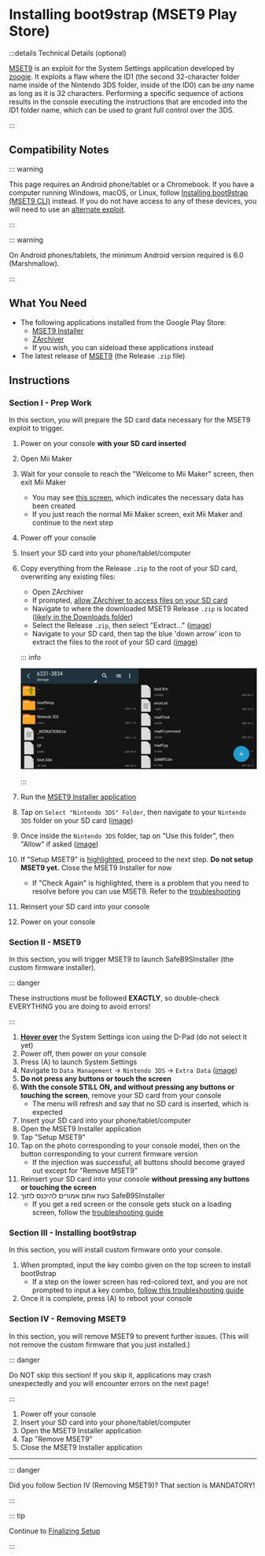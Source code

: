 # Installing boot9strap (MSET9 Play Store)

:::details Technical Details (optional)

[MSET9](https://github.com/zoogie/MSET9) is an exploit for the System Settings application developed by [zoogie](https://github.com/zoogie). It exploits a flaw where the ID1 (the second 32-character folder name inside of the Nintendo 3DS folder, inside of the ID0) can be _any_ name as long as it is 32 characters. Performing a specific sequence of actions results in the console executing the instructions that are encoded into the ID1 folder name, which can be used to grant full control over the 3DS.

:::

## Compatibility Notes

::: warning

This page requires an Android phone/tablet or a Chromebook. If you have a computer running Windows, macOS, or Linux, follow [Installing boot9strap (MSET9 CLI)](installing-boot9strap-\(mset9-cli\)) instead. If you do not have access to any of these devices, you will need to use an [alternate exploit](https://wiki.hacks.guide/wiki/3DS:Alternate_Exploits).

:::

::: warning

On Android phones/tablets, the minimum Android version required is 6.0 (Marshmallow).

:::

## What You Need

- The following applications installed from the Google Play Store:
  - [MSET9 Installer](https://play.google.com/store/apps/details?id=moe.saru.homebrew.console3ds.mset9_installer_android)
  - [ZArchiver](https://play.google.com/store/apps/details?id=ru.zdevs.zarchiver)
  - If you wish, you can sideload these applications instead
- The latest release of [MSET9](https://github.com/zoogie/MSET9/releases/latest) (the Release `.zip` file)

## Instructions

### Section I - Prep Work

In this section, you will prepare the SD card data necessary for the MSET9 exploit to trigger.

1. Power on your console **with your SD card inserted**

2. Open Mii Maker

3. Wait for your console to reach the "Welcome to Mii Maker" screen, then exit Mii Maker
   - You may see [this screen](/images/screenshots/mset9/mii-extdata.png), which indicates the necessary data has been created
   - If you just reach the normal Mii Maker screen, exit Mii Maker and continue to the next step

4. Power off your console

5. Insert your SD card into your phone/tablet/computer

6. Copy everything from the Release `.zip` to the root of your SD card, overwriting any existing files:

   - Open ZArchiver
   - If prompted, [allow ZArchiver to access files on your SD card](/images/screenshots/mset9/zarchiver-allow.png)
   - Navigate to where the downloaded MSET9 Release `.zip` is located ([likely in the Downloads folder](/images/screenshots/mset9/zarchiver-zip-location.png))
   - Select the Release `.zip`, then select "Extract..." ([image](/images/screenshots/mset9/zarchiver-extract-1.png))
   - Navigate to your SD card, then tap the blue 'down arrow' icon to extract the files to the root of your SD card ([image](/images/screenshots/mset9/zarchiver-extract-2.png))

   ::: info

   ![MSET9 root layout](/images/screenshots/mset9/mset9-root-layout-android.png)

   :::

7. Run the [MSET9 Installer application](/images/screenshots/mset9/mset9-setup-android.png)

8. Tap on `Select "Nintendo 3DS" Folder`, then navigate to your `Nintendo 3DS` folder on your SD card ([image](/images/screenshots/mset9/select-mset9-folder-1.png))

9. Once inside the `Nintendo 3DS` folder, tap on "Use this folder", then "Allow" if asked ([image](/images/screenshots/mset9/select-mset9-folder-2.png))

10. If "Setup MSET9" is [highlighted](/images/screenshots/mset9/setup-mset9-highlighted.png), proceed to the next step. **Do not setup MSET9 yet.** Close the MSET9 Installer for now
    - If "Check Again" is highlighted, there is a problem that you need to resolve before you can use MSET9. Refer to the [troubleshooting](troubleshooting#installing-boot9strap-mset9)

11. Reinsert your SD card into your console

12. Power on your console

### Section II - MSET9

In this section, you will trigger MSET9 to launch SafeB9SInstaller (the custom firmware installer).

::: danger

These instructions must be followed **EXACTLY**, so double-check EVERYTHING you are doing to avoid errors!

:::

1. **[Hover over](/images/screenshots/mset9/hover-settings.png)** the System Settings icon using the D-Pad (do not select it yet)
2. Power off, then power on your console
3. Press (A) to launch System Settings
4. Navigate to `Data Management` -> `Nintendo 3DS` -> `Extra Data` ([image](/images/screenshots/mset9/settings-extdata.png))
5. **Do not press any buttons or touch the screen**
6. **With the console STILL ON, and without pressing any buttons or touching the screen**, remove your SD card from your console
   - The menu will refresh and say that no SD card is inserted, which is expected
7. Insert your SD card into your phone/tablet/computer
8. Open the MSET9 Installer application
9. Tap "Setup MSET9"
10. Tap on the photo corresponding to your console model, then on the button corresponding to your current firmware version
    - If the injection was successful, all buttons should become grayed out except for "Remove MSET9"
11. Reinsert your SD card into your console **without pressing any buttons or touching the screen**
12. כעת אתם אמורים להיכנס לתוך SafeB9SInstaller
    - If you get a red screen or the console gets stuck on a loading screen, follow the [troubleshooting guide](troubleshooting#installing-boot9strap-mset9)

### Section III - Installing boot9strap

In this section, you will install custom firmware onto your console.

1. When prompted, input the key combo given on the top screen to install boot9strap
   - If a step on the lower screen has red-colored text, and you are not prompted to input a key combo, [follow this troubleshooting guide](troubleshooting#issues-with-safeb9sinstaller)
2. Once it is complete, press (A) to reboot your console

<!--@include: ./_include/configure-luma3ds.md -->

### Section IV - Removing MSET9

In this section, you will remove MSET9 to prevent further issues. (This will not remove the custom firmware that you just installed.)

::: danger

Do NOT skip this section! If you skip it, applications may crash unexpectedly and you will encounter errors on the next page!

:::

1. Power off your console
2. Insert your SD card into your phone/tablet/computer
3. Open the MSET9 Installer application
4. Tap "Remove MSET9"
5. Close the MSET9 Installer application

<!--@include: ./_include/luma3ds-installed-note.md -->

___

::: danger

Did you follow Section IV (Removing MSET9)? That section is MANDATORY!

:::

::: tip

Continue to [Finalizing Setup](finalizing-setup)

:::
